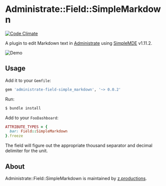 # Administrate::Field::SimpleMarkdown

[![Code Climate](https://codeclimate.com/github/z-productions/administrate-field-simple_markdown/badges/gpa.svg)](https://codeclimate.com/github/z-productions/administrate-field-simple_markdown)

A plugin to edit Markdown text in [Administrate] using [SimpleMDE] v1.11.2.

![Demo](https://raw.githubusercontent.com/z-productions/administrate-field-simple_markdown/master/demo.gif)

## Usage

Add it to your `Gemfile`:

```ruby
gem 'administrate-field-simple_markdown', '~> 0.0.2'
```

Run:

```bash
$ bundle install
```

Add to your `FooDashboard`:

```ruby
ATTRIBUTE_TYPES = {
  bar: Field::SimpleMarkdown
}.freeze
```
The field will figure out the appropriate thousand separator and decimal delimiter for the unit.

## About

Administrate::Field::SimpleMarkdown is maintained by [z.productions].

[Administrate]: https://github.com/thoughtbot/administrate
[SimpleMDE]: https://github.com/NextStepWebs/simplemde-markdown-editor
[z.productions]: https://www.z.productions/
